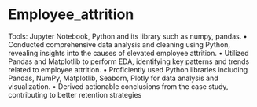 # Employee_attrition
Tools: Jupyter Notebook, Python and its library such as numpy, pandas.
• Conducted comprehensive data analysis and cleaning using Python, revealing insights into the causes of elevated
employee attrition.
• Utilized Pandas and Matplotlib to perform EDA, identifying key patterns and trends related to employee attrition.
• Proficiently used Python libraries including Pandas, NumPy, Matplotlib, Seaborn, Plotly for data analysis
and visualization.
• Derived actionable conclusions from the case study, contributing to better retention strategies
